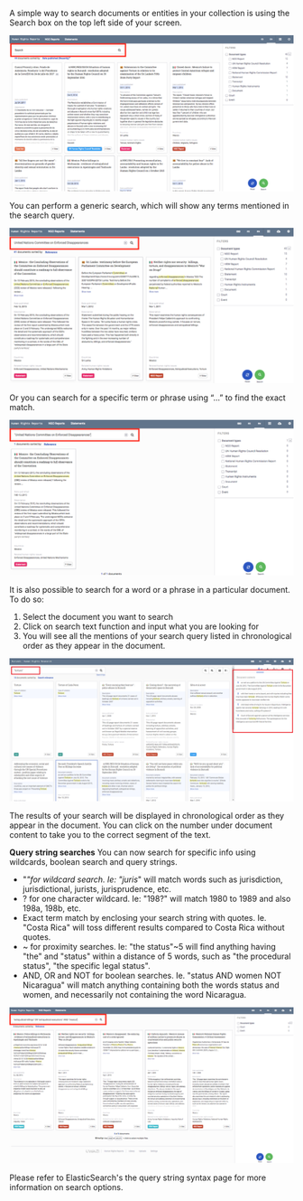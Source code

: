 A simple way to search documents or entities in your collection is using the Search box on the top left side of your screen.

![](https://github.com/quincywiele/HURIDOCS-User-Manuals/blob/master/search1.png)

You can perform a generic search, which will show any terms mentioned in the search query.

![](https://github.com/quincywiele/HURIDOCS-User-Manuals/blob/master/search2.png)

Or you can search for a specific term or phrase using “...” to find the exact match.

![](https://github.com/quincywiele/HURIDOCS-User-Manuals/blob/master/search3.png)

It is also possible to search for a word or a phrase in a particular document. To do so:
1. Select the document you want to search
2. Click on search text function and input what you are looking for
3. You will see all the mentions of your search query listed in chronological order as they appear in the document.

![](https://github.com/quincywiele/HURIDOCS-User-Manuals/blob/master/search4.png)

The results of your search will be displayed in chronological order as they appear in the document. You can click on the number under document content to take you to the correct segment of the text. 

**Query string searches**
You can now search for specific info using wildcards, boolean search and query strings.
* "*"for wildcard search. Ie: "juris*" will match words such as jurisdiction, jurisdictional, jurists, jurisprudence, etc.
* ? for one character wildcard. Ie: "198?" will match 1980 to 1989 and also 198a, 198b, etc.
* Exact term match by enclosing your search string with quotes. Ie. "Costa Rica" will toss different results compared to Costa Rica without quotes.
* ~ for proximity searches. Ie: "the status"~5 will find anything having "the" and "status" within a distance of 5 words, such as "the procedural status", "the specific legal status".
* AND, OR and NOT for boolean searches. Ie. "status AND women NOT Nicaragua" will match anything containing both the words status and women, and necessarily not containing the word Nicaragua.

![](https://github.com/quincywiele/HURIDOCS-User-Manuals/blob/master/search5.png)

Please refer to ElasticSearch's the query string syntax page for more information on search options.





